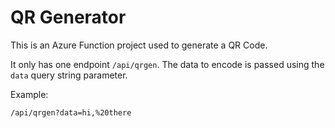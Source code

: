 # QR Generator

This is an Azure Function project used to generate a QR Code.

It only has one endpoint `/api/qrgen`.
The data to encode is passed using the `data` query string parameter.

Example:
```
/api/qrgen?data=hi,%20there
```
